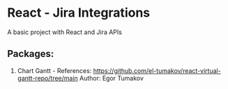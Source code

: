 # React - Jira Integrations

A basic project with React and Jira APIs

## Packages:

1. Chart Gantt - References: https://github.com/el-tumakov/react-virtual-gantt-repo/tree/main  Author: Egor Tumakov